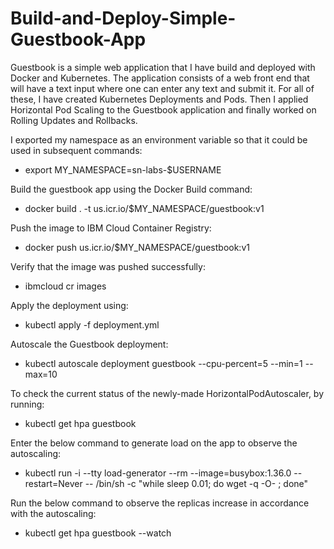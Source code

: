 # Build-and-Deploy-Simple-Guestbook-App

Guestbook is a simple web application that I have build and deployed with Docker and Kubernetes. The application consists of a web front end that will have a text input where one can enter any text and submit it. For all of these, I have created Kubernetes Deployments and Pods. Then I applied Horizontal Pod Scaling to the Guestbook application and finally worked on Rolling Updates and Rollbacks.

I exported my namespace as an environment variable so that it could be used in subsequent commands:
- export MY_NAMESPACE=sn-labs-$USERNAME

Build the guestbook app using the Docker Build command:
- docker build . -t us.icr.io/$MY_NAMESPACE/guestbook:v1

Push the image to IBM Cloud Container Registry:
- docker push us.icr.io/$MY_NAMESPACE/guestbook:v1

Verify that the image was pushed successfully:
- ibmcloud cr images

Apply the deployment using:
- kubectl apply -f deployment.yml

Autoscale the Guestbook deployment:
- kubectl autoscale deployment guestbook --cpu-percent=5 --min=1 --max=10

To check the current status of the newly-made HorizontalPodAutoscaler, by running:
- kubectl get hpa guestbook

Enter the below command to generate load on the app to observe the autoscaling:
- kubectl run -i --tty load-generator --rm --image=busybox:1.36.0 --restart=Never -- /bin/sh -c "while sleep 0.01; do wget -q -O- <your app URL>; done"

Run the below command to observe the replicas increase in accordance with the autoscaling:
- kubectl get hpa guestbook --watch



